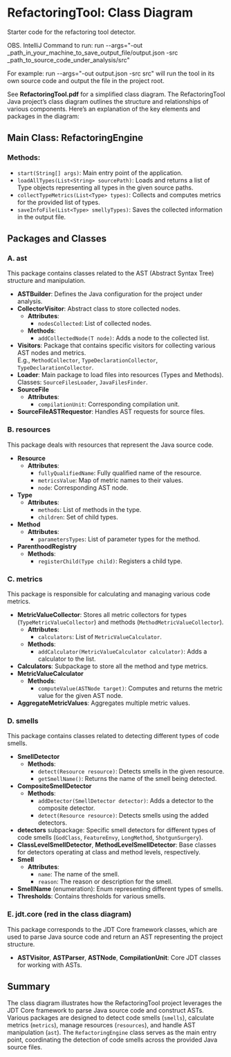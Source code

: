 # RefactoringTool: Class Diagram

Starter code for the refactoring tool detector.

OBS. IntelliJ Command to run: run --args="-out _path_in_your_machine_to_save_output_file/output.json -src _path_to_source_code_under_analysis/src"

For example: run --args="-out output.json -src src" will run the tool in its own source code and output the file in the project root.


See **RefactoringTool.pdf** for a simplified class diagram. The RefactoringTool Java project’s class diagram outlines the structure and relationships of various components. Here’s an explanation of the key elements and packages in the diagram:



## Main Class: RefactoringEngine

### Methods:
- `start(String[] args)`: Main entry point of the application.
- `loadAllTypes(List<String> sourcePath)`: Loads and returns a list of Type objects representing all types in the given source paths.
- `collectTypeMetrics(List<Type> types)`: Collects and computes metrics for the provided list of types.
- `saveInfoFile(List<Type> smellyTypes)`: Saves the collected information in the output file.

## Packages and Classes

### A. ast

This package contains classes related to the AST (Abstract Syntax Tree) structure and manipulation.

- **ASTBuilder**: Defines the Java configuration for the project under analysis.
- **CollectorVisitor**: Abstract class to store collected nodes.
    - **Attributes**:
        - `nodesCollected`: List of collected nodes.
    - **Methods**:
        - `addCollectedNode(T node)`: Adds a node to the collected list.
- **Visitors**: Package that contains specific visitors for collecting various AST nodes and metrics.  
  E.g., `MethodCollector`, `TypeDeclarationCollector`, `TypeDeclarationCollector`.
- **Loader**: Main package to load files into resources (Types and Methods).  
  Classes: `SourceFilesLoader`, `JavaFilesFinder`.
- **SourceFile**
    - **Attributes**:
        - `compilationUnit`: Corresponding compilation unit.
- **SourceFileASTRequestor**: Handles AST requests for source files.

### B. resources

This package deals with resources that represent the Java source code.

- **Resource**
    - **Attributes**:
        - `fullyQualifiedName`: Fully qualified name of the resource.
        - `metricsValue`: Map of metric names to their values.
        - `node`: Corresponding AST node.
- **Type**
    - **Attributes**:
        - `methods`: List of methods in the type.
        - `children`: Set of child types.
- **Method**
    - **Attributes**:
        - `parametersTypes`: List of parameter types for the method.
- **ParenthoodRegistry**
    - **Methods**:
        - `registerChild(Type child)`: Registers a child type.

### C. metrics

This package is responsible for calculating and managing various code metrics.

- **MetricValueCollector**: Stores all metric collectors for types (`TypeMetricValueCollector`) and methods (`MethodMetricValueCollector`).
    - **Attributes**:
        - `calculators`: List of `MetricValueCalculator`.
    - **Methods**:
        - `addCalculator(MetricValueCalculator calculator)`: Adds a calculator to the list.
- **Calculators**: Subpackage to store all the method and type metrics.
- **MetricValueCalculator**
    - **Methods**:
        - `computeValue(ASTNode target)`: Computes and returns the metric value for the given AST node.
- **AggregateMetricValues**: Aggregates multiple metric values.

### D. smells

This package contains classes related to detecting different types of code smells.

- **SmellDetector**
    - **Methods**:
        - `detect(Resource resource)`: Detects smells in the given resource.
        - `getSmellName()`: Returns the name of the smell being detected.
- **CompositeSmellDetector**
    - **Methods**:
        - `addDetector(SmellDetector detector)`: Adds a detector to the composite detector.
        - `detect(Resource resource)`: Detects smells using the added detectors.
- **detectors** subpackage: Specific smell detectors for different types of code smells (`GodClass`, `FeatureEnvy`, `LongMethod`, `ShotgunSurgery`).
- **ClassLevelSmellDetector**, **MethodLevelSmellDetector**: Base classes for detectors operating at class and method levels, respectively.
- **Smell**
    - **Attributes**:
        - `name`: The name of the smell.
        - `reason`: The reason or description for the smell.
- **SmellName** (enumeration): Enum representing different types of smells.
- **Thresholds**: Contains thresholds for various smells.

### E. jdt.core (red in the class diagram)

This package corresponds to the JDT Core framework classes, which are used to parse Java source code and return an AST representing the project structure.

- **ASTVisitor**, **ASTParser**, **ASTNode**, **CompilationUnit**: Core JDT classes for working with ASTs.

## Summary

The class diagram illustrates how the RefactoringTool project leverages the JDT Core framework to parse Java source code and construct ASTs. Various packages are designed to detect code smells (`smells`), calculate metrics (`metrics`), manage resources (`resources`), and handle AST manipulation (`ast`). The `RefactoringEngine` class serves as the main entry point, coordinating the detection of code smells across the provided Java source files.


